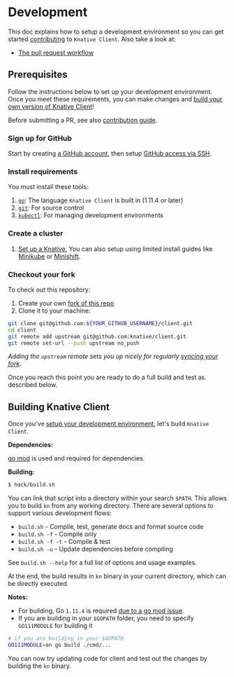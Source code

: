 # Development

This doc explains how to setup a development environment so you can get started
[contributing](https://www.knative.dev/contributing/) to `Knative Client`.
Also take a look at:

- [The pull request workflow](https://www.knative.dev/contributing/reviewing/)

## Prerequisites

Follow the instructions below to set up your development environment. Once you
meet these requirements, you can make changes and
[build your own version of Knative Client](#building-knative-client)!

Before submitting a PR, see also [contribution guide](https://www.knative.dev/contributing/).

### Sign up for GitHub

Start by creating [a GitHub account](https://github.com/join), then setup
[GitHub access via SSH](https://help.github.com/articles/connecting-to-github-with-ssh/).

### Install requirements

You must install these tools:

1. [`go`](https://golang.org/doc/install): The language `Knative Client` is
   built in (1.11.4 or later)
1. [`git`](https://help.github.com/articles/set-up-git/): For source control
1. [`kubectl`](https://kubernetes.io/docs/tasks/tools/install-kubectl/): For
   managing development environments

### Create a cluster

1. [Set up a Knative](https://www.knative.dev/docs/install/), You can also setup using limited install guides like [Minikube](https://knative.dev/docs/install/knative-with-minikube/) or [Minishift](https://knative.dev/docs/install/knative-with-minishift/).

### Checkout your fork

To check out this repository:

1. Create your own [fork of this repo](https://help.github.com/articles/fork-a-repo/)
1. Clone it to your machine:

```sh
git clone git@github.com:${YOUR_GITHUB_USERNAME}/client.git
cd client
git remote add upstream git@github.com:knative/client.git
git remote set-url --push upstream no_push
```

_Adding the `upstream` remote sets you up nicely for regularly
[syncing your fork](https://help.github.com/articles/syncing-a-fork/)._

Once you reach this point you are ready to do a full build and test as
described below.

## Building Knative Client

Once you've [setup your development environment](#prerequisites), let's build
`Knative Client`.

**Dependencies:**

[go mod](https://github.com/golang/go/wiki/Modules#quick-start) is used and required for dependencies.

**Building:**

```sh
$ hack/build.sh
```

You can link that script into a directory within your search `$PATH`. This allows you to build `kn` from any working directory. There are several options to support various development flows:

* `build.sh` - Compile, test, generate docs and format source code
* `build.sh -f` - Compile only
* `build.sh -f -t` - Compile & test
* `build.sh -u` - Update dependencies before compiling

See `build.sh --help` for a full list of options and usage examples.

At the end, the build results in `kn` binary in your current directory, which can be directly executed.

**Notes:**

- For building, Go `1.11.4` is required [due to a go mod issue](https://github.com/golang/go/issues/27925).
- If you are building in your `$GOPATH` folder, you need to specify `GO111MODULE` for building it

```sh
# if you are building in your $GOPATH
GO111MODULE=on go build ./cmd/...
```

You can now try updating code for client and test out the changes by building the `kn` binary.
